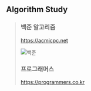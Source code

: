 Algorithm Study
---

> ### 백준 알고리즘
> 
> https://acmicpc.net
> 
> ![백준](https://github-readme-solvedac.hyp3rflow.vercel.app/api/?handle=csewook17)
> ### 프로그래머스
> 
> https://programmers.co.kr
